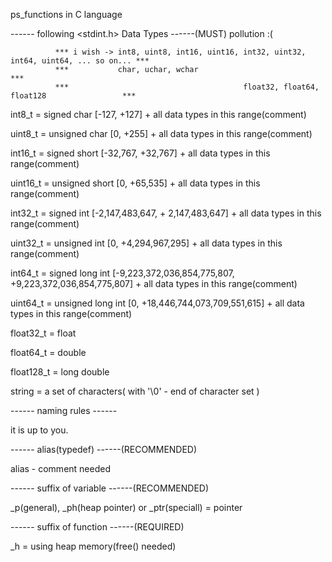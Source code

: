 ps_functions in C language


------ following <stdint.h> Data Types  ------(MUST) pollution :(
  
              *** i wish -> int8, uint8, int16, uint16, int32, uint32, int64, uint64, ... so on... *** 
              ***           char, uchar, wchar                                                     ***
              ***                                       float32, float64, float128                 ***

int8_t = signed char [-127, +127] + all data types in this range(comment)

uint8_t = unsigned char [0, +255] + all data types in this range(comment)

int16_t = signed short [-32,767, +32,767] + all data types in this range(comment)

uint16_t = unsigned short [0, +65,535] + all data types in this range(comment)

int32_t = signed int [-2,147,483,647, + 2,147,483,647] + all data types in this range(comment)

uint32_t = unsigned int [0, +4,294,967,295] + all data types in this range(comment)

int64_t = signed long int [-9,223,372,036,854,775,807, +9,223,372,036,854,775,807] + all data types in this range(comment)

uint64_t = unsigned long int [0, +18,446,744,073,709,551,615] + all data types in this range(comment)

float32_t = float

float64_t = double

float128_t = long double

string = a set of characters( with '\0' - end of character set )

------ naming rules ------

it is up to you.

------ alias(typedef) ------(RECOMMENDED)

alias - comment needed


------ suffix of variable ------(RECOMMENDED)

_p(general), _ph(heap pointer) or _ptr(speciall) = pointer


------ suffix of function ------(REQUIRED)

_h = using heap memory(free() needed)
